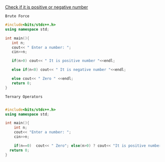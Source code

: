   [Check if it is positive or negative number](https://prepinsta.com/cpp-program/cpp-program-to-check-whether-a-number-is-positive-or-negative/)

 ```Brute Force```

 ```cpp
 #include<bits/stdc++.h>
using namespace std;

int main(){
    int n;
    cout<< " Enter a number: ";
    cin>>n;

    if(n>0) cout<< " It is positive number "<<endl;

    else if(n<0) cout<< " It is negative number "<<endl;

    else cout<< " Zero " <<endl;
    return 0;
}
```

```Ternary Operators```
``` cpp

#include<bits/stdc++.h>
using namespace std;

int main(){
    int n;
    cout<< "Enter a number: ";
    cin>>n;

    if(n==0)  cout<< " Zero"; else(n>0) ? cout<< "It is positive number": cout<< " It is negative number";
  return 0;
}
```
 

